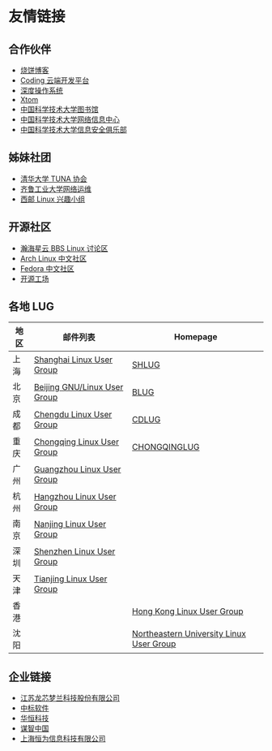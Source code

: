 ---
---

# 友情链接

## 合作伙伴

- [烧饼博客](https://sb.sb/)
- [Coding 云端开发平台](https://coding.net/)
- [深度操作系统](http://www.deepin.org/)
- [Xtom](https://xtom.com/)
- [中国科学技术大学图书馆](http://lib.ustc.edu.cn/)
- [中国科学技术大学网络信息中心](http://ustcnet.ustc.edu.cn/)
- [中国科学技术大学信息安全俱乐部](http://sec.ustc.edu.cn/)

## 姊妹社团

- [清华大学 TUNA 协会](https://tuna.moe/)
- [齐鲁工业大学网络运维](https://wlyw.qlu.edu.cn/)
- [西邮 Linux 兴趣小组](https://xiyoulinux.com/)

## 开源社区

- [瀚海星云 BBS Linux 讨论区](http://bbs.ustc.edu.cn/cgi/bbsdoc?board=Linux)
- [Arch Linux 中文社区](http://bbs.archlinuxcn.org/)
- [Fedora 中文社区](http://www.fdzh.org/)
- [开源工场](https://openingsource.org/)

## 各地 LUG

| 地区 | 邮件列表                                                                           | Homepage                                                            |
| ---- | ---------------------------------------------------------------------------------- | ------------------------------------------------------------------- |
| 上海 | [Shanghai Linux User Group](https://groups.google.com/group/shlug)                 | [SHLUG](http://www.shlug.org/)                                      |
| 北京 | [Beijing GNU/Linux User Group](https://beijinglug.club/mailing-lists/)             | [BLUG](https://beijinglug.club/)                                    |
| 成都 | [Chengdu Linux User Group](https://groups.google.com/group/cdlug_community)        | [CDLUG](https://cdlug.org/)                                         |
| 重庆 | [Chongqing Linux User Group](https://groups.google.com/forum/#!forum/chongqinglug) | [CHONGQINGLUG](http://www.chongqinglug.org/)                        |
| 广州 | [Guangzhou Linux User Group](https://groups.google.com/group/gzlug)                |                                                                     |
| 杭州 | [Hangzhou Linux User Group](https://groups.google.com/group/hzlug)                 |                                                                     |
| 南京 | [Nanjing Linux User Group](https://groups.google.com/group/njlug)                  |                                                                     |
| 深圳 | [Shenzhen Linux User Group](https://groups.google.com/group/szlug)                 |                                                                     |
| 天津 | [Tianjing Linux User Group](https://groups.google.com/group/tjlug)                 |                                                                     |
| 香港 |                                                                                    | [Hong Kong Linux User Group](http://www.linux.org.hk/)              |
| 沈阳 |                                                                                    | [Northeastern University Linux User Group](https://lug.neu.edu.cn/) |

## 企业链接

- [江苏龙芯梦兰科技股份有限公司](http://www.lemote.com/)
- [中标软件](http://www.cs2c.com.cn/)
- [华恒科技](http://www.hhcn.com/)
- [谋智中国](http://mozilla.com.cn/)
- [上海恒为信息科技有限公司](http://www.embedway.com/)
